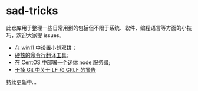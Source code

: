# sad-tricks

此仓库用于整理一些日常用到的包括但不限于系统、软件、编程语言等方面的小技巧，欢迎大家提 issues。

* [在 win11 中设置小鹤双拼](https://github.com/sad912/sad-tricks/blob/main/setting%20flypy%20in%20win11.md)；
* [硬核的命令行翻译工具](https://github.com/sad912/sad-tricks/blob/main/a%20hardcore%20translation%20tool%20in%20command%20line.md);
* [在 CentOS 中部署一个迷你 node 服务器](https://github.com/sad912/sad-tricks/blob/main/deploying%20a%20mini%20node%20server%20in%20CentOS.md);
* [干掉 Git 中关于 LF 和 CRLF 的警告](https://github.com/sad912/sad-tricks/blob/main/killing%20the%20warning%20about%20LF%20and%20CRLF%20in%20git.md)

持续更新中...